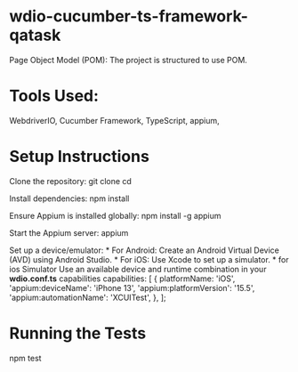 # wdio-cucumber-ts-framework-qatask

Page Object Model (POM): The project is structured to use POM.

# Tools Used:

WebdriverIO,
Cucumber Framework,
TypeScript, 
appium,

# Setup Instructions

Clone the repository:
 git clone <repository-url>
 cd <repository-directory>


Install dependencies:
npm install


Ensure Appium is installed globally:
npm install -g appium


Start the Appium server:
appium


 Set up a device/emulator:
    * For Android: Create an Android Virtual Device (AVD) using Android Studio.
    * For iOS: Use Xcode to set up a simulator.
    * for ios Simulator Use an available device and runtime combination in your **wdio.conf.ts** capabilities 
       capabilities: [
  {
    platformName: 'iOS',
    'appium:deviceName': 'iPhone 13',
    'appium:platformVersion': '15.5',
    'appium:automationName': 'XCUITest',
  },
];

# Running the Tests

npm test    

